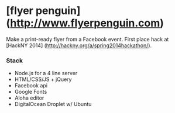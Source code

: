 # [flyer penguin] (http://www.flyerpenguin.com)

Make a print-ready flyer from a Facebook event. First place hack at [HackNY 2014] (http://hackny.org/a/spring2014hackathon/).

### Stack
 * Node.js for a 4 line server
 * HTML/CSS/JS + jQuery
 * Facebook api
 * Google Fonts
 * Aloha editor
 * DigitalOcean Droplet w/ Ubuntu
